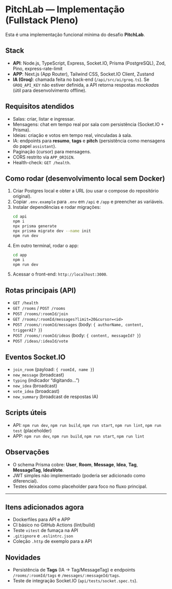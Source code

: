# PitchLab — Implementação (Fullstack Pleno)

Esta é uma implementação funcional mínima do desafio **PitchLab**.

## Stack
- **API**: Node.js, TypeScript, Express, Socket.IO, Prisma (PostgreSQL), Zod, Pino, express-rate-limit
- **APP**: Next.js (App Router), Tailwind CSS, Socket.IO Client, Zustand
- **IA (Groq)**: chamada feita no back-end (`/api/src/ai/groq.ts`). Se `GROQ_API_KEY` não estiver definida, a API retorna respostas *mockadas* (útil para desenvolvimento offline).

## Requisitos atendidos
- Salas: criar, listar e ingressar.
- Mensagens: chat em tempo real por sala com persistência (Socket.IO + Prisma).
- Ideias: criação e votos em tempo real, vinculadas à sala.
- IA: endpoints para **resumo**, **tags** e **pitch** (persistência como mensagens do papel `assistant`).
- Paginação (cursor) para mensagens.
- CORS restrito via `APP_ORIGIN`.
- Health-check: `GET /health`.

## Como rodar (desenvolvimento local sem Docker)
1. Criar Postgres local e obter a URL (ou usar o compose do repositório original).
2. Copiar `.env.example` para `.env` em `/api` e `/app` e preencher as variáveis.
3. Instalar dependências e rodar migrações:
   ```bash
   cd api
   npm i
   npx prisma generate
   npx prisma migrate dev --name init
   npm run dev
   ```
4. Em outro terminal, rodar o app:
   ```bash
   cd app
   npm i
   npm run dev
   ```
5. Acessar o front-end: `http://localhost:3000`.

## Rotas principais (API)
- `GET /health`
- `GET /rooms` / `POST /rooms`
- `POST /rooms/:roomId/join`
- `GET /rooms/:roomId/messages?limit=20&cursor=<id>`
- `POST /rooms/:roomId/messages` (body: `{ authorName, content, triggerAI? }`)
- `POST /rooms/:roomId/ideas` (body: `{ content, messageId? }`)
- `POST /ideas/:ideaId/vote`

## Eventos Socket.IO
- `join_room` (payload: `{ roomId, name }`)
- `new_message` (broadcast)
- `typing` (indicador “digitando…”)
- `new_idea` (broadcast)
- `vote_idea` (broadcast)
- `new_summary` (broadcast de respostas IA)

## Scripts úteis
- API: `npm run dev`, `npm run build`, `npm run start`, `npm run lint`, `npm run test` (placeholder)
- APP: `npm run dev`, `npm run build`, `npm run start`, `npm run lint`

## Observações
- O schema Prisma cobre: **User**, **Room**, **Message**, **Idea**, **Tag**, **MessageTag**, **IdeaVote**.
- JWT simples não implementado (poderia ser adicionado como diferencial).
- Testes deixados como placeholder para foco no fluxo principal.

---

## Itens adicionados agora
- Dockerfiles para API e APP
- CI básico no GitHub Actions (lint/build)
- Teste `vitest` de fumaça na API
- `.gitignore` e `.eslintrc.json`
- Coleção `.http` de exemplo para a API

## Novidades
- Persistência de **Tags** (IA → Tag/MessageTag) e endpoints `/rooms/:roomId/tags` e `/messages/:messageId/tags`.
- Teste de integração Socket.IO (`api/tests/socket.spec.ts`).
